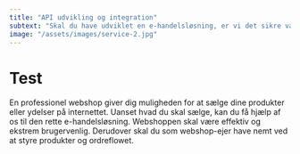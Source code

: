 ```yaml
---
title: "API udvikling og integration"
subtext: "Skal du have udviklet en e-handelsløsning, er vi det sikre valg. Vi har stor erfaring med både WooCommerce, PrestaShop, Magento."
image: "/assets/images/service-2.jpg"
---
```



# Test

En professionel webshop giver dig muligheden for at sælge dine produkter eller ydelser på internettet. Uanset hvad du skal sælge, kan du få hjælp af os til den rette e-handelsløsning. Webshoppen skal være effektiv og ekstrem brugervenlig. Derudover skal du som webshop-ejer have nemt ved at styre produkter og ordreflowet.